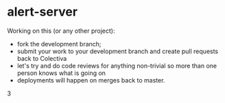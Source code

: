 # alert-server

Working on this (or any other project):
- fork the development branch;
- submit your work to your development branch and create pull requests back to Colectiva
- let's try and do code reviews for anything non-trivial so more than one person knows what is going on
- deployments will happen on merges back to master.

3